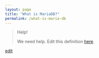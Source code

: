 ```yaml
---
layout: page
title: "What is MariaDB?"
permalink: /what-is-maria-db
---
```


> Help! 
> 
> We need help. Edit this definition <a href="https://github.com/and-digital/tech-definitions/blob/master/definitions/data/maria-db.md">here</a>.

<p class="edit-term"><a href="https://github.com/and-digital/tech-definitions/blob/master/definitions/data/maria-db.md">edit</a></p>
